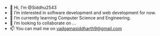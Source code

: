 - 👋 Hi, I’m @Siddhu2543
- 👀 I’m interested in software development and web development for now.
- 🌱 I’m currently learning Computer Science and Engineering.
- 💞️ I’m looking to collaborate on ...
- 📫 You can mail me on vadgamasiddharth9@gmail.com

<!---
Siddhu2543/Siddhu2543 is a ✨ special ✨ repository because its `README.md` (this file) appears on your GitHub profile.
You can click the Preview link to take a look at your changes.
--->

